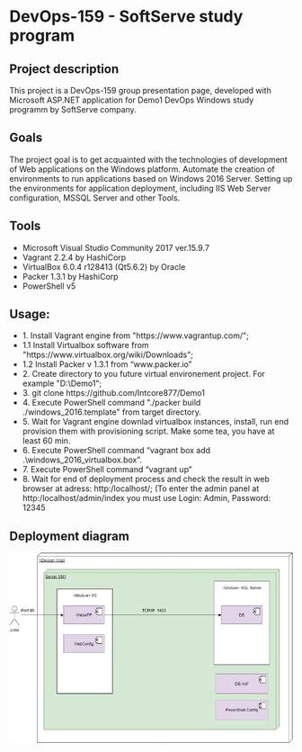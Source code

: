 # DevOps-159 - SoftServe study program
<hline>
<h2>Project description</h2>
This project is a DevOps-159 group presentation page, developed with Microsoft ASP.NET application for Demo1 DevOps Windows study programm by SoftServe company.
<hline>
<h2>Goals</h2>
The project goal is to get acquainted with the technologies of development of Web applications on the Windows platform. Automate the creation of environments to run applications based on Windows 2016 Server. Setting up the environments for application deployment, including IIS Web Server configuration, MSSQL Server and other Tools.
<hline>
<h2>Tools</h2>
<ul>
<li>Microsoft Visual Studio Community 2017 ver.15.9.7</li>
<li>Vagrant 2.2.4 by HashiCorp</li>
<li>VirtualBox 6.0.4 r128413 (Qt5.6.2) by Oracle</li>
<li>Packer 1.3.1 by HashiCorp</li>
<li>PowerShell v5</li>
</ul>
<hline>
<h2>Usage:</h2>
<ul>
<li>1. Install Vagrant engine from "https://www.vagrantup.com/";</li>
<li>1.1 Install Virtualbox software from "https://www.virtualbox.org/wiki/Downloads";</li>
<li>1.2 Install Packer v 1.3.1 from “www.packer.io”</li>
<li>2. Create directory to you future virtual environement project. For example "D:\Demo1";</li>
<li>3. git clone https://github.com/Intcore877/Demo1</li>
<li>4. Execute PowerShell command "./packer build ./windows_2016.template" from target directory.</li>
<li>5. Wait for Vagrant engine downlad virtualbox instances, install, run end provision them with provisioning script. Make some tea, you have at least 60 min.</li>
<li>6. Execute PowerShell command “vagrant box add .\windows_2016_virtualbox.box”.</li>
<li>7. Execute PowerShell command “vagrant up”</li>
<li>8. Wait for end of deployment process and check the result in web browser at adress: http:/localhost/; (To enter the admin panel at http:/localhost/admin/index you must use Login: Admin, Password: 12345</li>
  </ul>
<hline>
<h2>Deployment diagram</h2>
<div align="center"><img src="https://github.com/Intcore877/Demo1/blob/master/Deployment%20Diagram.jpg"></div>
<hline>  
